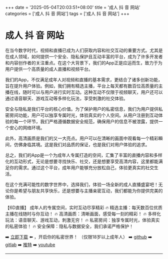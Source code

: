 +++
date = '2025-05-04T20:03:51+08:00'
title = '成人 抖 音 网站'
categories = ['成人 抖 音 网站']
tags = ['成人 抖 音 网站']
+++

# 成人 抖 音 网站

在当今数字时代，视频和直播已成为人们获取内容和社交互动的重要方式。尤其是在成人领域，如何提供一个安全、隐私保护且互动丰富的平台，成为了许多开发者和内容创作者的关注重点。在这个大背景下，我们的App正是应运而生，致力于为用户提供一个高质量的成人直播和视频平台。

我们的App，不仅满足成年人对视频和直播的基本需求，更结合了诸多创新功能，旨在提升用户体验。例如，我们拥有精选主播，平台上每天都有数百位高质量的主播在线，随时可以与用户进行实时互动。这种互动不仅限于视频聊天，用户还可以通过语音聊天、游戏互动等多样化玩法，享受刺激的社交体验。

安全与隐私是我们平台的核心价值。为了保护用户的私密信息，我们为用户提供私密房间功能，用户可以独享专属时光，体验真实的个人空间。从用户注册到互动体验的每一个环节，我们严格遵循数据安全规范，确保用户的信息不被泄露，提供一个安心的网络环境。

此外，高清画质是我们的又一大亮点。用户可以在清晰的画面中观看每一个精彩瞬间，仿佛身临其境。这是我们对品质的保证，也是我们对用户体验的追求。

总之，我们的App是一个为成年人专属打造的空间，汇集了丰富的直播内容和多样化的互动形式，无论是想要寻找快乐、社交，还是想要享受高清内容，这里都能满足你的需求。通过这个平台，成年用户能够充分放松自己，体验更真实的社交生活。

在这个充满可能性的数字世界中，选择我们，体验一场全新的成人直播盛宴吧！无论你是希望与朋友共享快乐，还是想要与主播亲密互动，我们都能为你提供完美的体验。

【6D直播】
成年人的专属空间，实时互动尽享精彩
🔥 精选主播：每天数百位优质主播在线随时与你互动！
🔥 高清画质：清晰画面，感受每一刻的精彩！
🔥 多样化玩法：语音聊天、游戏互动，刺激无穷！
🔥 私密房间：独享专属时光，体验真实的私密体验！
🔥 安全保障：隐私与数据安全，我们承诺严格保护！

➡️ [立即下载](https://down123.s3.ap-east-1.amazonaws.com/down/down.html?channelCode=blog) ⬅️ ，开启你的私密世界！
（仅限18岁以上成年人）
➡️ [github](https://aldult-live.github.io/)
➡️ [gitlab](https://seo-09598d.gitlab.io/)
➡️ [推特](https://x.com/wegame33)
➡️ [youtube](https://www.youtube.com/@6Dlive)

---
